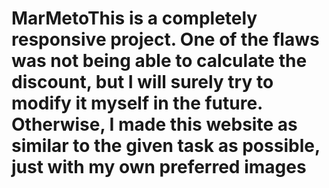 # MarMetoThis is a completely responsive project. One of the flaws was not being able to calculate the discount, but I will surely try to modify it myself in the future. Otherwise, I made this website as similar to the given task as possible, just with my own preferred images

